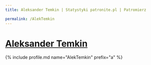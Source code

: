 ```yaml
---
title: Aleksander Temkin | Statystyki patronite.pl | Patromierz

permalink: /AlekTemkin
---
```


# [Aleksander Temkin](https://patronite.pl/AlekTemkin)

{% include profile.md name="AlekTemkin" prefix="a" %}
